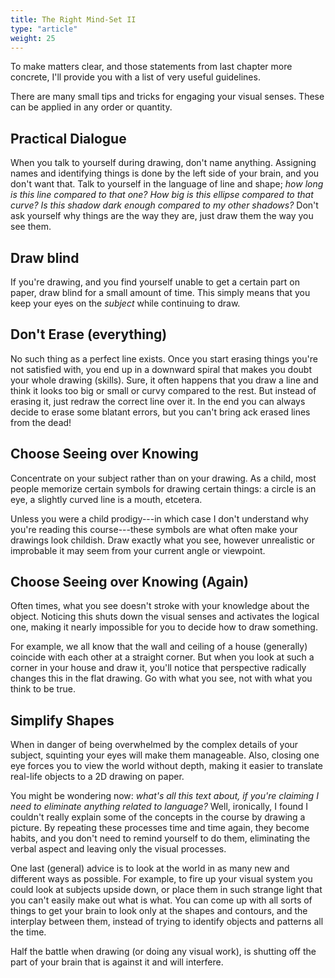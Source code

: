 ```yaml
---
title: The Right Mind-Set II
type: "article"
weight: 25
---
```


To make matters clear, and those statements from last chapter more concrete, I'll provide you with a list of very useful guidelines.

There are many small tips and tricks for engaging your visual senses. These can be applied in any order or quantity.

## Practical Dialogue
When you talk to yourself during drawing, don't name anything. Assigning names and identifying things is done by the left side of your brain, and you don't want that. Talk to yourself in the language of line and shape; *how long is this line compared to that one? How big is this ellipse compared to that curve? Is this shadow dark enough compared to my other shadows?* Don't ask yourself why things are the way they are, just draw them the way you see them.

## Draw blind
If you're drawing, and you find yourself unable to get a certain part on paper, draw blind for a small amount of time. This simply means that you keep your eyes on the *subject* while continuing to draw.

## Don't Erase (everything)
No such thing as a perfect line exists. Once you start erasing things you're not satisfied with, you end up in a downward spiral that makes you doubt your whole drawing (skills). Sure, it often happens that you draw a line and think it looks too big or small or curvy compared to the rest. But instead of erasing it, just redraw the correct line over it. In the end you can always decide to erase some blatant errors, but you can't bring ack erased lines from the dead!

## Choose Seeing over Knowing
Concentrate on your subject rather than on your drawing. As a child, most people memorize certain symbols for drawing certain things: a circle is an eye, a slightly curved line is a mouth, etcetera. 

Unless you were a child prodigy---in which case I don't understand why you're reading this course---these symbols are what often make your drawings look childish. Draw exactly what you see, however unrealistic or improbable it may seem from your current angle or viewpoint.

## Choose Seeing over Knowing (Again)
Often times, what you see doesn't stroke with your knowledge about the object. Noticing this shuts down the visual senses and activates the logical one, making it nearly impossible for you to decide how to draw something. 

For example, we all know that the wall and ceiling of a house (generally) coincide with each other at a straight corner. But when you look at such a corner in your house and draw it, you'll notice that perspective radically changes this in the flat drawing. Go with what you see, not with what you think to be true.

## Simplify Shapes
When in danger of being overwhelmed by the complex details of your subject, squinting your eyes will make them manageable. Also, closing one eye forces you to view the world without depth, making it easier to translate real-life objects to a 2D drawing on paper.

You might be wondering now: *what's all this text about, if you're claiming I need to eliminate anything related to language?* Well, ironically, I found I couldn't really explain some of the concepts in the course by drawing a picture. By repeating these processes time and time again, they become habits, and you don't need to remind yourself to do them, eliminating the verbal aspect and leaving only the visual processes.

One last (general) advice is to look at the world in as many new and different ways as possible. For example, to fire up your visual system you could look at subjects upside down, or place them in such strange light that you can't easily make out what is what. You can come up with all sorts of things to get your brain to look only at the shapes and contours, and the interplay between them, instead of trying to identify objects and patterns all the time.

Half the battle when drawing (or doing any visual work), is shutting off the part of your brain that is against it and will interfere.
